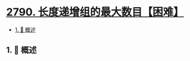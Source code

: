 # [2790. 长度递增组的最大数目【困难】](https://github.com/Tdahuyou/TNotes.leetcode/tree/main/notes/2790.%20%E9%95%BF%E5%BA%A6%E9%80%92%E5%A2%9E%E7%BB%84%E7%9A%84%E6%9C%80%E5%A4%A7%E6%95%B0%E7%9B%AE%E3%80%90%E5%9B%B0%E9%9A%BE%E3%80%91)

<!-- region:toc -->

- [1. 📝 概述](#1--概述)

<!-- endregion:toc -->

## 1. 📝 概述
